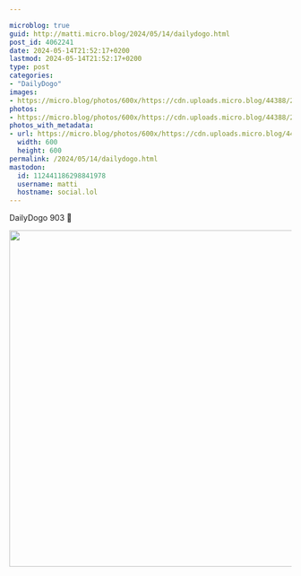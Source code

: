 ```yaml
---

microblog: true
guid: http://matti.micro.blog/2024/05/14/dailydogo.html
post_id: 4062241
date: 2024-05-14T21:52:17+0200
lastmod: 2024-05-14T21:52:17+0200
type: post
categories:
- "DailyDogo"
images:
- https://micro.blog/photos/600x/https://cdn.uploads.micro.blog/44388/2024/e7504610e6ee44329332137fd0d6ead5.jpg
photos:
- https://micro.blog/photos/600x/https://cdn.uploads.micro.blog/44388/2024/e7504610e6ee44329332137fd0d6ead5.jpg
photos_with_metadata:
- url: https://micro.blog/photos/600x/https://cdn.uploads.micro.blog/44388/2024/e7504610e6ee44329332137fd0d6ead5.jpg
  width: 600
  height: 600
permalink: /2024/05/14/dailydogo.html
mastodon:
  id: 112441186298841978
  username: matti
  hostname: social.lol
---
```

DailyDogo 903 🐶

<img src="https://micro.blog/photos/600x/https://blog.martin-haehnel.de/uploads/2024/e7504610e6ee44329332137fd0d6ead5.jpg" width="600" height="600" alt="" />
